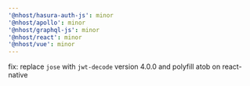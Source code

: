 ```yaml
---
'@nhost/hasura-auth-js': minor
'@nhost/apollo': minor
'@nhost/graphql-js': minor
'@nhost/react': minor
'@nhost/vue': minor
---
```


fix: replace `jose` with `jwt-decode` version 4.0.0 and polyfill atob on react-native

